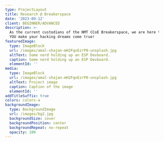 ```yaml
---
type: ProjectLayout
title: Research @ Breakerspace
date: '2023-09-12'
client: BEGINNER/ADVANCED
description: >-
  As the current custodians of the NMT CCoE Breakerspace, we are here to help
  YOU make your hacking dreams come true!
featuredImage:
  type: ImageBlock
  url: /images/amal-shajan-mH2FqxEzrP0-unsplash.jpg
  altText: Some nerd holding up an ESP Devboard.
  caption: Some nerd holding up an ESP Devboard.
  elementId: ''
media:
  type: ImageBlock
  url: /images/amal-shajan-mH2FqxEzrP0-unsplash.jpg
  altText: Project image
  caption: Caption of the image
  elementId: ''
addTitleSuffix: true
colors: colors-a
backgroundImage:
  type: BackgroundImage
  url: /images/bg2.jpg
  backgroundSize: cover
  backgroundPosition: center
  backgroundRepeat: no-repeat
  opacity: 100
---
```

